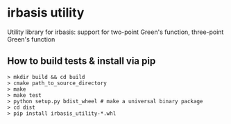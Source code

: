 irbasis utility
======
Utility library for irbasis: support for two-point Green's function, three-point Green's function

## How to build tests & install via pip

```
> mkdir build && cd build
> cmake path_to_source_directory
> make
> make test
> python setup.py bdist_wheel # make a universal binary package
> cd dist
> pip install irbasis_utility-*.whl
```
